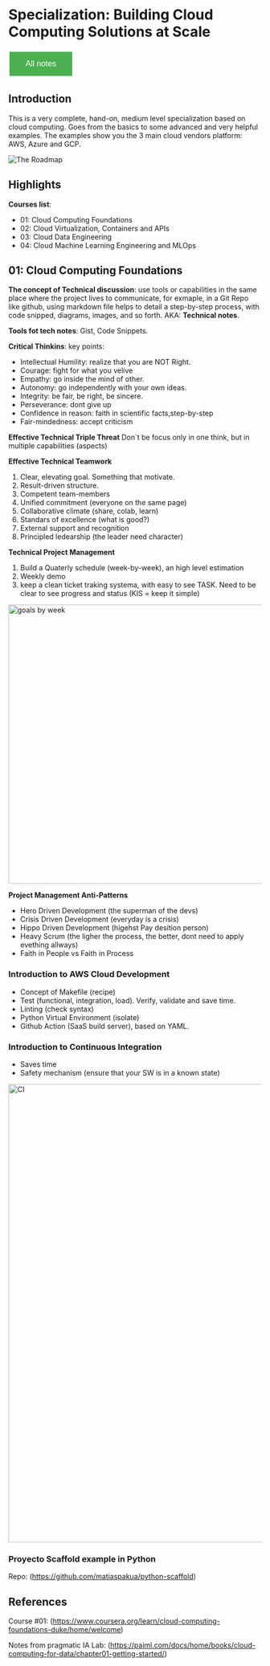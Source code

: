 # Specialization: Building Cloud Computing Solutions at Scale

<style>
  .back-button {
    background-color: #4CAF50; /* Green */
    border: none;
    color: white;
    padding: 15px 32px;
    text-align: center;
    text-decoration: none;
    display: inline-block;
    font-size: 16px;
    margin: 4px 2px;
    cursor: pointer;
  }
</style>

<button class="back-button" onclick="window.location.href='https://matiaspakua.github.io/tech.notes.io'">All notes</button>

## Introduction

This is a very complete, hand-on, medium level specialization based on cloud computing. Goes from the basics to some advanced and very helpful examples. The examples show you the 3 main cloud vendors platform: AWS, Azure and GCP.

![The Roadmap](cloud_specialization_the_roadmap.png)

## Highlights

**Courses list**:

- 01: Cloud Computing Foundations
- 02: Cloud Virtualization, Containers and APIs
- 03: Cloud Data Engineering
- 04: Cloud Machine Learning Engineering and MLOps


## 01: Cloud Computing Foundations

**The concept of Technical discussion**: use tools or capabilities in the same place where the project lives to communicate, for exmaple, in a Git Repo like github, using markdown file helps to detail a step-by-step process, with code snipped, diagrams, images, and so forth. AKA: **Technical notes**.

**Tools fot tech notes**: Gist, Code Snippets.

**Critical Thinkins**: key points:
 - Intellectual Humility: realize that you are NOT Right.
 - Courage: fight for what you velive
 - Empathy: go inside the mind of other.
 - Autonomy: go independently with your own ideas.
 - Integrity: be fair, be right, be sincere.
 - Perseverance: dont give up
 - Confidence in reason: faith in scientific facts,step-by-step
 - Fair-mindedness: accept criticism

**Effective Technical Triple Threat**
Don´t be focus only in one think, but in multiple capabilities (aspects)

**Effective Technical Teamwork**
1. Clear, elevating goal. Something that motivate.
2. Result-driven structure.
3. Competent team-members
4. Unified commitment (everyone on the same page)
5. Collaborative climate (share, colab, learn)
6. Standars of excellence (what is good?)
7. External support and recognition
8. Principled ledearship (the leader need character)

**Technical Project Management**
1. Build a Quaterly schedule (week-by-week), an high level estimation
2. Weekly demo
3. keep a clean ticket traking systema, with easy to see TASK. Need to be clear to see progress and status (KIS = keep it simple)

<img width="556" alt="goals by week" src="https://user-images.githubusercontent.com/20072974/213302327-fd548e29-740d-472f-a99f-f755b6f8ebd0.png">

**Project Management Anti-Patterns**
- Hero Driven Development (the superman of the devs)
- Crisis Driven Development (everyday is a crisis)
- Hippo Driven Development (higehst Pay desition person)
- Heavy Scrum (the ligher the process, the better, dont need to apply evething allways)
- Faith in People vs Faith in Process

### Introduction to AWS Cloud Development
 - Concept of Makefile (recipe)
 - Test (functional, integration, load). Verify, validate and save time.
 - Linting (check syntax)
 - Python Virtual Environment (isolate)
 - Github Action (SaaS build server), based on YAML.

### Introduction to Continuous Integration
 - Saves time
 - Safety mechanism (ensure that your SW is in a known state)

<img width="913" alt="CI" src="https://user-images.githubusercontent.com/20072974/213305667-6cfff9b8-0f0f-49ac-b321-8ab4b9baa690.png">

### Proyecto Scaffold example in Python

Repo: (https://github.com/matiaspakua/python-scaffold)

## References

Course #01: (https://www.coursera.org/learn/cloud-computing-foundations-duke/home/welcome)

Notes from pragmatic IA Lab: (https://paiml.com/docs/home/books/cloud-computing-for-data/chapter01-getting-started/)
